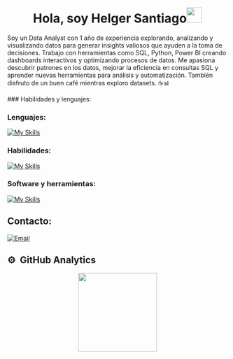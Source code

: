 <h1 align="center"><b>Hola, soy Helger Santiago</b><img src="https://media.giphy.com/media/hvRJCLFzcasrR4ia7z/giphy.gif" width="35"></h1>
<p>
Soy un Data Analyst con 1 año de experiencia explorando, analizando y visualizando datos para generar insights valiosos que ayuden a la toma de decisiones. Trabajo con herramientas como SQL, Python, Power BI creando dashboards interactivos y optimizando procesos de datos.
Me apasiona descubrir patrones en los datos, mejorar la eficiencia en consultas SQL y aprender nuevas herramientas para análisis y automatización. También disfruto de un buen café mientras exploro datasets. ☕📊
</p>
### Habilidades y lenguajes:

### Lenguajes:
[![My Skills](https://skillicons.dev/icons?i=py,html,css,javascript,bash,sql,php&perline=4)](https://skillicons.dev)
  
### Habilidades:
[![My Skills](https://skillicons.dev/icons?i=git,github,kali,postgres&perline=9)](https://skillicons.dev)

### Software y herramientas:
[![My Skills](https://skillicons.dev/icons?i=obsidian,postman,pycharm,vscode,&perline=9)](https://skillicons.dev)

<h2>Contacto:</h2>
<a href="mailto:hj.santiago.sepulveda@gmail.com"><img alt="Email" src="https://img.shields.io/badge/Email-hj.santiago.sepulveda@gmail.com-blue?style=flat-square&logo=gmail"></a>

## ⚙️ &nbsp;GitHub Analytics

<p align="center">
  <a href="https://github.com/SePuLvEdA22">
    <img height="180em" src="https://github-readme-stats-eight-theta.vercel.app/api?username=SePuLvEdA22&show_icons=true&theme=algolia&include_all_commits=true&count_private=true"/>
  </a>
</p>
<!--
**SePuLvEdA22/SePuLvEdA22** is a ✨ _special_ ✨ repository because its `README.md` (this file) appears on your GitHub profile.

Here are some ideas to get you started:

- 🔭 I’m currently working on ...
- 🌱 I’m currently learning ...
- 👯 I’m looking to collaborate on ...
- 🤔 I’m looking for help with ...
- 💬 Ask me about ...
- 📫 How to reach me: ...
- 😄 Pronouns: ...
- ⚡ Fun fact: ...
-->
